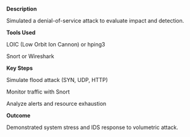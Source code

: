 **Description**

Simulated a denial-of-service attack to evaluate impact and detection.

**Tools Used**

LOIC (Low Orbit Ion Cannon) or hping3

Snort or Wireshark

**Key Steps**

Simulate flood attack (SYN, UDP, HTTP)

Monitor traffic with Snort

Analyze alerts and resource exhaustion

**Outcome**

Demonstrated system stress and IDS response to volumetric attack.
